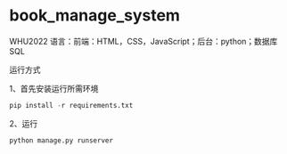 # book_manage_system
WHU2022
语言：前端：HTML，CSS，JavaScript；后台：python；数据库SQL

运行方式

1、首先安装运行所需环境
```python
pip install -r requirements.txt
```

2、运行
```python
python manage.py runserver
```
